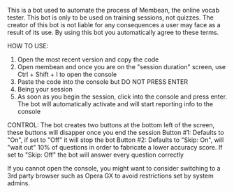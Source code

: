 This is a bot used to automate the process of Membean, the online vocab tester.
This bot is only to be used on training sessions, not quizzes.
The creator of this bot is not liable for any consequences a user may face as a result of its use. By using this bot you automatically agree to these terms.


HOW TO USE:
1. Open the most recent version and copy the code
2. Open membean and once you are on the "session duration" screen, use Ctrl + Shift + I to open the console
3. Paste the code into the console but DO NOT PRESS ENTER
4. Being your session
5. As soon as you begin the session, click into the console and press enter. The bot will automatically activate and will start reporting info to the console


CONTROL: 
The bot creates two buttons at the bottom left of the screen, these buttons will disapper once you end the session
Button #1: Defaults to "On", if set to "Off" it will stop the bot
Button #2: Defaults to "Skip: On", will "wait out" 10% of questions in order to fabricate a lower accuracy score.
If set to "Skip: Off" the bot will answer every question correctly


If you cannot open the console, you might want to consider switching to a 3rd party browser such as Opera GX to avoid restrictions set by system admins.
